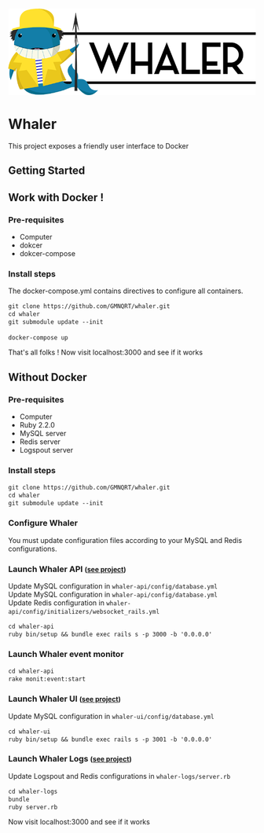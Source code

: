 ![logo](brand.png)

# Whaler
This project exposes a friendly user interface to Docker

## Getting Started

## Work with Docker !

### Pre-requisites
* Computer
* dokcer
* dokcer-compose

### Install steps

The docker-compose.yml contains directives to configure all containers.
```
git clone https://github.com/GMNQRT/whaler.git
cd whaler
git submodule update --init

docker-compose up
```
That's all folks !
Now visit localhost:3000 and see if it works

## Without Docker

### Pre-requisites
* Computer
* Ruby 2.2.0
* MySQL server
* Redis server
* Logspout server

### Install steps
```
git clone https://github.com/GMNQRT/whaler.git
cd whaler
git submodule update --init
```

### Configure Whaler
You must update configuration files according to your MySQL and Redis configurations.

### Launch Whaler API <small>([see project](https://github.com/GMNQRT/whaler-api.git))</small>
Update MySQL configuration in `whaler-api/config/database.yml`  
Update MySQL configuration in `whaler-api/config/database.yml`  
Update Redis configuration in `whaler-api/config/initializers/websocket_rails.yml`

```
cd whaler-api
ruby bin/setup && bundle exec rails s -p 3000 -b '0.0.0.0'
```

### Launch Whaler event monitor
```
cd whaler-api
rake monit:event:start
```

### Launch Whaler UI <small>([see project](https://github.com/GMNQRT/whaler-ui.git))</small>
Update MySQL configuration in `whaler-ui/config/database.yml`

```
cd whaler-ui
ruby bin/setup && bundle exec rails s -p 3001 -b '0.0.0.0'
```

### Launch Whaler Logs <small>([see project](https://github.com/GMNQRT/whaler-logs.git))</small>
Update Logspout and Redis configurations in `whaler-logs/server.rb`

```
cd whaler-logs
bundle
ruby server.rb
```

Now visit localhost:3000 and see if it works
